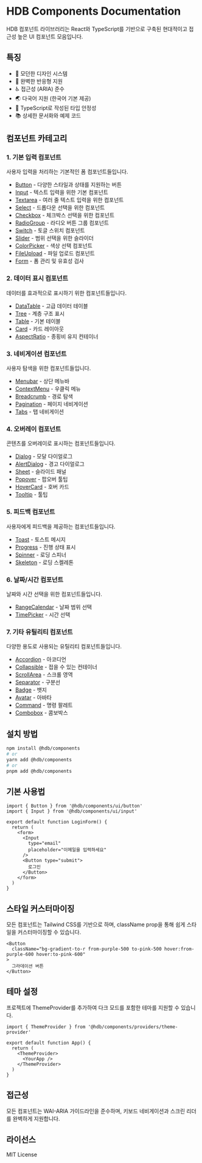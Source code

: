 # HDB Components Documentation

HDB 컴포넌트 라이브러리는 React와 TypeScript를 기반으로 구축된 현대적이고 접근성 높은 UI 컴포넌트 모음입니다.

## 특징

- 🎨 모던한 디자인 시스템
- 📱 완벽한 반응형 지원
- ♿ 접근성 (ARIA) 준수
- 🌏 다국어 지원 (한국어 기본 제공)
- 🎯 TypeScript로 작성된 타입 안정성
- 📚 상세한 문서화와 예제 코드

## 컴포넌트 카테고리

### 1. 기본 입력 컴포넌트
사용자 입력을 처리하는 기본적인 폼 컴포넌트들입니다.

- [Button](./docs/components/Button.md) - 다양한 스타일과 상태를 지원하는 버튼
- [Input](./docs/components/Input.md) - 텍스트 입력을 위한 기본 컴포넌트
- [Textarea](./docs/components/Textarea.md) - 여러 줄 텍스트 입력을 위한 컴포넌트
- [Select](./docs/components/Select.md) - 드롭다운 선택을 위한 컴포넌트
- [Checkbox](./docs/components/Checkbox.md) - 체크박스 선택을 위한 컴포넌트
- [RadioGroup](./docs/components/RadioGroup.md) - 라디오 버튼 그룹 컴포넌트
- [Switch](./docs/components/Switch.md) - 토글 스위치 컴포넌트
- [Slider](./docs/components/Slider.md) - 범위 선택을 위한 슬라이더
- [ColorPicker](./docs/components/ColorPicker.md) - 색상 선택 컴포넌트
- [FileUpload](./docs/components/FileUpload.md) - 파일 업로드 컴포넌트
- [Form](./docs/components/Form.md) - 폼 관리 및 유효성 검사

### 2. 데이터 표시 컴포넌트
데이터를 효과적으로 표시하기 위한 컴포넌트들입니다.

- [DataTable](./docs/components/DataTable.md) - 고급 데이터 테이블
- [Tree](./docs/components/Tree.md) - 계층 구조 표시
- [Table](./docs/components/Table.md) - 기본 테이블
- [Card](./docs/components/Card.md) - 카드 레이아웃
- [AspectRatio](./docs/components/AspectRatio.md) - 종횡비 유지 컨테이너

### 3. 네비게이션 컴포넌트
사용자 탐색을 위한 컴포넌트들입니다.

- [Menubar](./docs/components/Menubar.md) - 상단 메뉴바
- [ContextMenu](./docs/components/ContextMenu.md) - 우클릭 메뉴
- [Breadcrumb](./docs/components/Breadcrumb.md) - 경로 탐색
- [Pagination](./docs/components/Pagination.md) - 페이지 네비게이션
- [Tabs](./docs/components/Tabs.md) - 탭 네비게이션

### 4. 오버레이 컴포넌트
콘텐츠를 오버레이로 표시하는 컴포넌트들입니다.

- [Dialog](./docs/components/Dialog.md) - 모달 다이얼로그
- [AlertDialog](./docs/components/AlertDialog.md) - 경고 다이얼로그
- [Sheet](./docs/components/Sheet.md) - 슬라이드 패널
- [Popover](./docs/components/Popover.md) - 팝오버 툴팁
- [HoverCard](./docs/components/HoverCard.md) - 호버 카드
- [Tooltip](./docs/components/Tooltip.md) - 툴팁

### 5. 피드백 컴포넌트
사용자에게 피드백을 제공하는 컴포넌트들입니다.

- [Toast](./docs/components/Toast.md) - 토스트 메시지
- [Progress](./docs/components/Progress.md) - 진행 상태 표시
- [Spinner](./docs/components/Spinner.md) - 로딩 스피너
- [Skeleton](./docs/components/Skeleton.md) - 로딩 스켈레톤

### 6. 날짜/시간 컴포넌트
날짜와 시간 선택을 위한 컴포넌트들입니다.

- [RangeCalendar](./docs/components/RangeCalendar.md) - 날짜 범위 선택
- [TimePicker](./docs/components/TimePicker.md) - 시간 선택

### 7. 기타 유틸리티 컴포넌트
다양한 용도로 사용되는 유틸리티 컴포넌트들입니다.

- [Accordion](./docs/components/Accordion.md) - 아코디언
- [Collapsible](./docs/components/Collapsible.md) - 접을 수 있는 컨테이너
- [ScrollArea](./docs/components/ScrollArea.md) - 스크롤 영역
- [Separator](./docs/components/Separator.md) - 구분선
- [Badge](./docs/components/Badge.md) - 뱃지
- [Avatar](./docs/components/Avatar.md) - 아바타
- [Command](./docs/components/Command.md) - 명령 팔레트
- [Combobox](./docs/components/Combobox.md) - 콤보박스

## 설치 방법

```bash
npm install @hdb/components
# or
yarn add @hdb/components
# or
pnpm add @hdb/components
```

## 기본 사용법

```tsx
import { Button } from '@hdb/components/ui/button'
import { Input } from '@hdb/components/ui/input'

export default function LoginForm() {
  return (
    <form>
      <Input
        type="email"
        placeholder="이메일을 입력하세요"
      />
      <Button type="submit">
        로그인
      </Button>
    </form>
  )
}
```

## 스타일 커스터마이징

모든 컴포넌트는 Tailwind CSS를 기반으로 하며, className prop을 통해 쉽게 스타일을 커스터마이징할 수 있습니다.

```tsx
<Button
  className="bg-gradient-to-r from-purple-500 to-pink-500 hover:from-purple-600 hover:to-pink-600"
>
  그라데이션 버튼
</Button>
```

## 테마 설정

프로젝트에 ThemeProvider를 추가하여 다크 모드를 포함한 테마를 지원할 수 있습니다.

```tsx
import { ThemeProvider } from '@hdb/components/providers/theme-provider'

export default function App() {
  return (
    <ThemeProvider>
      <YourApp />
    </ThemeProvider>
  )
}
```

## 접근성

모든 컴포넌트는 WAI-ARIA 가이드라인을 준수하며, 키보드 네비게이션과 스크린 리더를 완벽하게 지원합니다.

## 라이선스

MIT License
